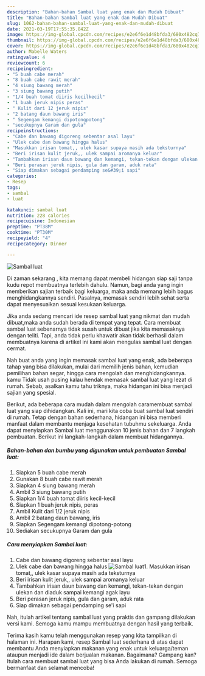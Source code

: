 ```yaml
---
description: "Bahan-bahan Sambal luat yang enak dan Mudah Dibuat"
title: "Bahan-bahan Sambal luat yang enak dan Mudah Dibuat"
slug: 1062-bahan-bahan-sambal-luat-yang-enak-dan-mudah-dibuat
date: 2021-03-19T17:55:35.842Z
image: https://img-global.cpcdn.com/recipes/e2e6f6e1d48bfda3/680x482cq70/sambal-luat-foto-resep-utama.jpg
thumbnail: https://img-global.cpcdn.com/recipes/e2e6f6e1d48bfda3/680x482cq70/sambal-luat-foto-resep-utama.jpg
cover: https://img-global.cpcdn.com/recipes/e2e6f6e1d48bfda3/680x482cq70/sambal-luat-foto-resep-utama.jpg
author: Mabelle Waters
ratingvalue: 4
reviewcount: 6
recipeingredient:
- "5 buah cabe merah"
- "8 buah cabe rawit merah"
- "4 siung bawang merah"
- "3 siung bawang putih"
- "1/4 buah tomat diiris kecilkecil"
- "1 buah jeruk nipis peras"
- " Kulit dari 12 jeruk nipis"
- "2 batang daun bawang iris"
- " Segengam kemangi dipotongpotong"
- "secukupnya Garam dan gula"
recipeinstructions:
- "Cabe dan bawang digoreng sebentar asal layu"
- "Ulek cabe dan bawang hingga halus"
- "Masukkan irisan tomat,, ulek kasar supaya masih ada teksturnya"
- "Beri irisan kulit jeruk,, ulek sampai aromanya keluar"
- "Tambahkan irisan daun bawang dan kemangi, tekan-tekan dengan ulekan dan diaduk sampai kemangi agak layu"
- "Beri perasan jeruk nipis, gula dan garam, aduk rata"
- "Siap dimakan sebagai pendamping se&#39;i sapi"
categories:
- Resep
tags:
- sambal
- luat

katakunci: sambal luat 
nutrition: 228 calories
recipecuisine: Indonesian
preptime: "PT38M"
cooktime: "PT30M"
recipeyield: "4"
recipecategory: Dinner

---
```



![Sambal luat](https://img-global.cpcdn.com/recipes/e2e6f6e1d48bfda3/680x482cq70/sambal-luat-foto-resep-utama.jpg)

Di zaman  sekarang , kita memang dapat membeli hidangan siap saji tanpa kudu repot membuatnya terlebih dahulu. Namun, bagi anda yang ingin memberikan sajian terbaik bagi keluarga, maka anda memang lebih bagus menghidangkannya sendiri. Pasalnya, memasak sendiri lebih sehat serta dapat menyesuaikan sesuai kesukaan keluarga.

Jika anda sedang mencari ide resep sambal luat yang nikmat dan mudah dibuat,maka anda sudah berada di tempat yang tepat. Cara membuat sambal luat  sebenarnya tidak susah untuk dibuat jika kita memasaknya dengan teliti. Tapi, anda tidak perlu khawatir akan tidak berhasil dalam membuatnya 
karena di artikel ini kami akan mengulas sambal luat dengan cermat.  



Nah buat anda yang ingin memasak sambal luat yang enak, ada beberapa tahap yang bisa dilakukan, mulai dari memilih jenis bahan, kemudian pemilihan bahan segar, hingga cara mengolah dan menghidangkannya. kamu Tidak usah pusing kalau hendak memasak sambal luat yang lezat di rumah. Sebab, asalkan kamu  tahu triknya, maka hidangan ini bisa menjadi sajian yang spesial.

Berikut, ada beberapa cara mudah dalam mengolah caramembuat sambal luat yang siap dihidangkan. Kali ini, mari kita coba buat sambal luat sendiri di rumah. Tetap dengan bahan sederhana, hidangan ini bisa memberi manfaat dalam membantu menjaga kesehatan tubuhmu sekeluarga. Anda dapat menyiapkan Sambal luat menggunakan 10 jenis bahan dan 7 langkah pembuatan. Berikut ini langkah-langkah dalam membuat hidangannya.

<!--inarticleads1-->

##### Bahan-bahan dan bumbu yang digunakan untuk pembuatan Sambal luat:

1. Siapkan 5 buah cabe merah
1. Gunakan 8 buah cabe rawit merah
1. Siapkan 4 siung bawang merah
1. Ambil 3 siung bawang putih
1. Siapkan 1/4 buah tomat diiris kecil-kecil
1. Siapkan 1 buah jeruk nipis, peras
1. Ambil  Kulit dari 1/2 jeruk nipis
1. Ambil 2 batang daun bawang, iris
1. Siapkan  Segengam kemangi dipotong-potong
1. Sediakan secukupnya Garam dan gula




<!--inarticleads2-->

##### Cara menyiapkan Sambal luat:

1. Cabe dan bawang digoreng sebentar asal layu
1. Ulek cabe dan bawang hingga halus
<img src="https://img-global.cpcdn.com/steps/38d78dcf31bffe83/160x128cq70/sambal-luat-langkah-memasak-2-foto.jpg" alt="Sambal luat">1. Masukkan irisan tomat,, ulek kasar supaya masih ada teksturnya
1. Beri irisan kulit jeruk,, ulek sampai aromanya keluar
1. Tambahkan irisan daun bawang dan kemangi, tekan-tekan dengan ulekan dan diaduk sampai kemangi agak layu
1. Beri perasan jeruk nipis, gula dan garam, aduk rata
1. Siap dimakan sebagai pendamping se&#39;i sapi




Nah, itulah artikel tentang  sambal luat  yang praktis dan gampang dilakukan versi kami. Semoga kamu mampu membuatnya dengan hasil yang terbaik. 

Terima kasih kamu telah menggunakan resep yang kita tampilkan di halaman ini. Harapan kami, resep  Sambal luat sederhana di atas dapat membantu Anda menyiapkan makanan yang enak untuk keluarga/teman ataupun menjadi ide dalam berjualan makanan. Bagaimana? Gampang kan? Itulah cara membuat sambal luat yang bisa Anda lakukan di rumah. Semoga bermanfaat dan selamat mencoba!

